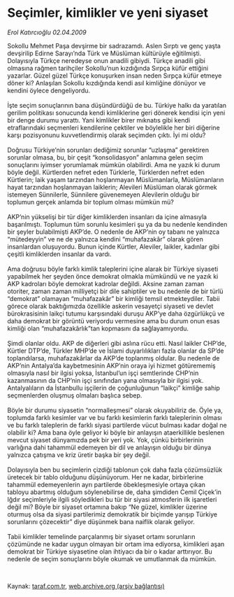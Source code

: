 # Seçimler, kimlikler ve yeni siyaset

*Erol Katırcıoğlu 02.04.2009*

<div class="taraf_structure_2col_1zq">
<div class="margen_n">



 <p>Sokollu Mehmet Paşa devşirme bir sadrazamdı. Aslen Sırptı ve genç yaşta devşirilip Edirne Sarayı’nda Türk ve Müslüman kültürüyle eğitilmişti. Dolayısıyla Türkçe neredeyse onun anadili gibiydi. Türkçe anadili gibi olmasına rağmen tarihçiler Sokollu’nun kızdığında Sırpça küfür ettiğini yazarlar. Güzel güzel Türkçe konuşurken insan neden Sırpça küfür etmeye döner ki? Anlaşılan Sokollu kızdığında kendi asıl kimliğine dönüyor ve kendini öylece dengeliyordu. <br/><br/>İşte seçim sonuçlarının bana düşündürdüğü de bu. Türkiye halkı da yaratılan gerilim politikası sonucunda kendi kimliklerine geri dönerek kendisi için yeni bir denge durumu yarattı. Yani kimlikler birer mıknatıs gibi kendi etraflarındaki seçmenleri kendilerine çektiler ve böylelikle her biri diğerine karşı pozisyonunu kuvvetlendirmiş olarak seçimden çıktı. İyi mi oldu? <br/><br/>Doğrusu Türkiye’nin sorunları dediğimiz sorunlar “uzlaşma” gerektiren sorunlar olmasa, bu, bir çeşit “konsolidasyon” anlamına gelen seçim sonuçlarını iyimser yorumlamak mümkün olabilirdi. Ama ne yazık ki durum böyle değil. Kürtlerden nefret eden Türklerle, Türklerden nefret eden Kürtlerin; laik yaşam tarzından hoşlanmayan Müslümanlarla, Müslümanların hayat tarzından hoşlanmayan laiklerin; Alevileri Müslüman olarak görmek istemeyen Sünnilerle, Sünnilere güvenemeyen Alevilerin olduğu bir toplumun gerçek anlamda bir toplum olması mümkün mü? <br/><br/>AKP’nin yükselişi bir tür diğer kimliklerden insanları da içine almasıyla başarılmıştı. Toplumun tüm sorunlu kesimleri şu ya da bu nedenle kendinden bir şeyler bulabilmişti AKP’de. O nedenle de AKP’nin oy tabanı ne yalnızca “mütedeyyin” ve ne de yalnızca kendini “muhafazakâr” olarak gören insanlardan oluşuyordu. Bunun içinde Kürtler, Aleviler, laikler, kadınlar gibi çeşitli kimliklerden insanlar da vardı. <br/><br/>Ama doğrusu böyle farklı kimlik taleplerini içine alarak bir Türkiye siyaseti yapabilmek her şeyden önce demokrat olmakla mümkündü ve ne yazık ki AKP kadroları böyle demokrat kadrolar değildi. Aksine zaman zaman otoriter, zaman zaman milliyetçi bir dile sahiptiler ve bu nedenle de bir türlü “demokrat” olamayan “muhafazakâr” bir kimliği temsil etmekteydiler. Tabii görece olarak baktığımızda özellikle askerin vesayetçi siyaseti ve devlet bürokrasisinin laikçi tutumu karşısındaki duruşu AKP’ye daha özgürlükçü ve daha demokrat bir görüntü veriyordu vermesine ama bu durum onun esas kimliği olan “muhafazakârlık”tan kopmasını da sağlayamıyordu. <br/><br/>Şimdi olanlar oldu. AKP de diğerleri gibi aslına rücu etti. Nasıl laikler CHP’de, Kürtler DTP’de, Türkler MHP’de ve İslami duyarlılıkları fazla olanlar da SP’de toplandılarsa, muhafazakârlar da AKP’de toplanmış oldular. Bu nedenle de AKP’nin Antalya’da kaybetmesinin AKP’nin oraya iyi hizmet götürememiş olmasıyla nasıl bir ilgisi yoksa, İstanbul’un işçi semtlerinde CHP’nin kazanmasının da CHP’nin işçi sınıfından yana olmasıyla bir ilgisi yok. Antalyalıların da İstanbullu işçilerin de çoğunluğunun “laikçi” kimliğe sahip seçmenlerden oluşmuş olmaları başlıca sebep. <br/><br/>Böyle bir durumu siyasetin “normalleşmesi” olarak okuyabiliriz de. Öyle ya, toplumda farklı kesimler var ve bu farklı kesimlerin farklı taleplerinin olması ve bu farklı taleplerin de farklı siyasi partilerde vücut bulması kadar doğal ne olabilir ki? Ama bana öyle geliyor ki böyle bir anlayışın ataerkillikle beslenen mevcut siyaset dünyamızda pek bir yeri yok. Yok, çünkü birbirlerinin varlığına dahi tahammül edemeyen bir dil ve anlayışın olduğu bir dünya yalnızca çatışma ve kriz üretir başka bir şey değil. <br/><br/>Dolayısıyla ben bu seçimlerin çizdiği tablonun çok daha fazla çözümsüzlük üretecek bir tablo olduğunu düşünüyorum. Her ne kadar, birbirlerine tahammül edemeyenlerin ayrı partilerde öbekleşmesiyle ortaya çıkan tabloyu abartmış olduğum söylenebilirse de, daha şimdiden Cemil Çiçek’in Iğdır seçimleriyle ilgili söyledikleri bu tür bir siyasi atmosferin ilk işaretleri değil mi? Böyle bir siyaset ortamına bakıp “Ne güzel, kimlikler üzerine oturmuş olsa da siyasi partilerimiz demokratik bir biçimde yarışıp Türkiye sorunlarını çözecektir” diye düşünmek bana naiflik olarak geliyor. <br/><br/>Tabii kimlikler temelinde parçalanmış bir siyaset ortamı sorunların çözümünde ne kadar uygun olmayan bir ortam ima ediyorsa, kimlikleri aşan demokrat bir Türkiye siyasetine olan ihtiyacı da bir o kadar arttırıyor. Bu nedenle de seçim sonuçlarını böyle okumak ve umutlanmak da mümkün.</p>

<br/>


<div id="taraf_not">
</div>

</div>


</div>

Kaynak: [taraf.com.tr](http://www.taraf.com.tr:80/makale/4804.htm), [web.archive.org (arşiv bağlantısı)](http://web.archive.org/web/20090414003139/http://www.taraf.com.tr:80/makale/4804.htm)
